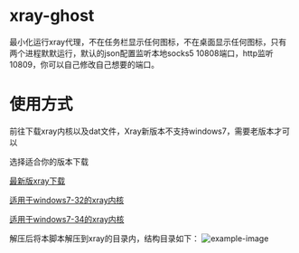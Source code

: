 # xray-ghost
最小化运行xray代理，不在任务栏显示任何图标，不在桌面显示任何图标，只有两个进程默默运行，默认的json配置监听本地socks5 10808端口，http监听10809，你可以自己修改自己想要的端口。
# 使用方式
前往下载xray内核以及dat文件，Xray新版本不支持windows7，需要老版本才可以


选择适合你的版本下载


[最新版xray下载](https://github.com/XTLS/Xray-core/releases)


[适用于windows7-32的xray内核](https://github.com/XTLS/Xray-core/releases/download/v1.8.4/Xray-windows-32.zip)


[适用于windows7-34的xray内核](https://github.com/XTLS/Xray-core/releases/download/v1.8.4/Xray-windows-64.zip)


解压后将本脚本解压到xray的目录内，结构目录如下：
![example-image]([images/jg.png](https://github.com/wenzi360/xray-ghost/blob/main/img/jg.png?raw=true))
